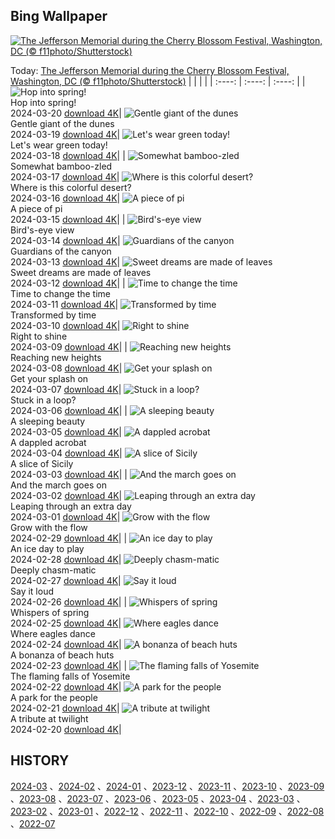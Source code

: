 ## Bing Wallpaper
[![The Jefferson Memorial during the Cherry Blossom Festival, Washington, DC (© f11photo/Shutterstock)](https://cn.bing.com/th?id=OHR.CherryBlossomsDC_EN-US3285783737_UHD.jpg&w=1000)](https://cn.bing.com/th?id=OHR.CherryBlossomsDC_EN-US3285783737_UHD.jpg&pid=hp&w=3840&h=2160&rs=1&c=4)

Today: [The Jefferson Memorial during the Cherry Blossom Festival, Washington, DC (© f11photo/Shutterstock)](https://cn.bing.com/th?id=OHR.CherryBlossomsDC_EN-US3285783737_UHD.jpg&pid=hp&w=3840&h=2160&rs=1&c=4)
  |      |      |      |
| :----: | :----: | :----: |
| ![Hop into spring!](https://cn.bing.com/th?id=OHR.SpringFrog_EN-US7109699294_UHD.jpg&pid=hp&w=384&h=216&rs=1&c=4) <br/> Hop into spring! <br/> 2024-03-20  [download 4K](https://cn.bing.com/th?id=OHR.SpringFrog_EN-US7109699294_UHD.jpg&pid=hp&w=3840&h=2160&rs=1&c=4)| ![Gentle giant of the dunes](https://cn.bing.com/th?id=OHR.ElephantRock_EN-US2340789308_UHD.jpg&pid=hp&w=384&h=216&rs=1&c=4) <br/> Gentle giant of the dunes <br/> 2024-03-19  [download 4K](https://cn.bing.com/th?id=OHR.ElephantRock_EN-US2340789308_UHD.jpg&pid=hp&w=3840&h=2160&rs=1&c=4)| ![Let's wear green today!](https://cn.bing.com/th?id=OHR.StFiniansBay_EN-US2242323244_UHD.jpg&pid=hp&w=384&h=216&rs=1&c=4) <br/> Let's wear green today! <br/> 2024-03-18  [download 4K](https://cn.bing.com/th?id=OHR.StFiniansBay_EN-US2242323244_UHD.jpg&pid=hp&w=3840&h=2160&rs=1&c=4)|
| ![Somewhat bamboo-zled](https://cn.bing.com/th?id=OHR.BambooPanda_EN-US2038899729_UHD.jpg&pid=hp&w=384&h=216&rs=1&c=4) <br/> Somewhat bamboo-zled <br/> 2024-03-17  [download 4K](https://cn.bing.com/th?id=OHR.BambooPanda_EN-US2038899729_UHD.jpg&pid=hp&w=3840&h=2160&rs=1&c=4)| ![Where is this colorful desert?](https://cn.bing.com/th?id=OHR.AnzaBorregoBloom_EN-US1951730180_UHD.jpg&pid=hp&w=384&h=216&rs=1&c=4) <br/> Where is this colorful desert? <br/> 2024-03-16  [download 4K](https://cn.bing.com/th?id=OHR.AnzaBorregoBloom_EN-US1951730180_UHD.jpg&pid=hp&w=3840&h=2160&rs=1&c=4)| ![A piece of pi](https://cn.bing.com/th?id=OHR.AyutthayaTree_EN-US1871119120_UHD.jpg&pid=hp&w=384&h=216&rs=1&c=4) <br/> A piece of pi <br/> 2024-03-15  [download 4K](https://cn.bing.com/th?id=OHR.AyutthayaTree_EN-US1871119120_UHD.jpg&pid=hp&w=3840&h=2160&rs=1&c=4)|
| ![Bird's-eye view](https://cn.bing.com/th?id=OHR.MagadiFlamingos_EN-US1720896379_UHD.jpg&pid=hp&w=384&h=216&rs=1&c=4) <br/> Bird's-eye view <br/> 2024-03-14  [download 4K](https://cn.bing.com/th?id=OHR.MagadiFlamingos_EN-US1720896379_UHD.jpg&pid=hp&w=3840&h=2160&rs=1&c=4)| ![Guardians of the canyon](https://cn.bing.com/th?id=OHR.BryceSnow_EN-US1471442313_UHD.jpg&pid=hp&w=384&h=216&rs=1&c=4) <br/> Guardians of the canyon <br/> 2024-03-13  [download 4K](https://cn.bing.com/th?id=OHR.BryceSnow_EN-US1471442313_UHD.jpg&pid=hp&w=3840&h=2160&rs=1&c=4)| ![Sweet dreams are made of leaves](https://cn.bing.com/th?id=OHR.SleepyKoala_EN-US1399776436_UHD.jpg&pid=hp&w=384&h=216&rs=1&c=4) <br/> Sweet dreams are made of leaves <br/> 2024-03-12  [download 4K](https://cn.bing.com/th?id=OHR.SleepyKoala_EN-US1399776436_UHD.jpg&pid=hp&w=3840&h=2160&rs=1&c=4)|
| ![Time to change the time](https://cn.bing.com/th?id=OHR.BeaumontClock_EN-US1267001824_UHD.jpg&pid=hp&w=384&h=216&rs=1&c=4) <br/> Time to change the time <br/> 2024-03-11  [download 4K](https://cn.bing.com/th?id=OHR.BeaumontClock_EN-US1267001824_UHD.jpg&pid=hp&w=3840&h=2160&rs=1&c=4)| ![Transformed by time](https://cn.bing.com/th?id=OHR.BistiBlue_EN-US1090853434_UHD.jpg&pid=hp&w=384&h=216&rs=1&c=4) <br/> Transformed by time <br/> 2024-03-10  [download 4K](https://cn.bing.com/th?id=OHR.BistiBlue_EN-US1090853434_UHD.jpg&pid=hp&w=3840&h=2160&rs=1&c=4)| ![Right to shine](https://cn.bing.com/th?id=OHR.TateLightUp_EN-US0656439011_UHD.jpg&pid=hp&w=384&h=216&rs=1&c=4) <br/> Right to shine <br/> 2024-03-09  [download 4K](https://cn.bing.com/th?id=OHR.TateLightUp_EN-US0656439011_UHD.jpg&pid=hp&w=3840&h=2160&rs=1&c=4)|
| ![Reaching new heights](https://cn.bing.com/th?id=OHR.TarragonaSpain_EN-US4664908149_UHD.jpg&pid=hp&w=384&h=216&rs=1&c=4) <br/> Reaching new heights <br/> 2024-03-08  [download 4K](https://cn.bing.com/th?id=OHR.TarragonaSpain_EN-US4664908149_UHD.jpg&pid=hp&w=3840&h=2160&rs=1&c=4)| ![Get your splash on](https://cn.bing.com/th?id=OHR.WahclellaFalls_EN-US4371863309_UHD.jpg&pid=hp&w=384&h=216&rs=1&c=4) <br/> Get your splash on <br/> 2024-03-07  [download 4K](https://cn.bing.com/th?id=OHR.WahclellaFalls_EN-US4371863309_UHD.jpg&pid=hp&w=3840&h=2160&rs=1&c=4)| ![Stuck in a loop?](https://cn.bing.com/th?id=OHR.BangkokCircle_EN-US4243452532_UHD.jpg&pid=hp&w=384&h=216&rs=1&c=4) <br/> Stuck in a loop? <br/> 2024-03-06  [download 4K](https://cn.bing.com/th?id=OHR.BangkokCircle_EN-US4243452532_UHD.jpg&pid=hp&w=3840&h=2160&rs=1&c=4)|
| ![A sleeping beauty](https://cn.bing.com/th?id=OHR.ArenalCostaRica_EN-US4075825664_UHD.jpg&pid=hp&w=384&h=216&rs=1&c=4) <br/> A sleeping beauty <br/> 2024-03-05  [download 4K](https://cn.bing.com/th?id=OHR.ArenalCostaRica_EN-US4075825664_UHD.jpg&pid=hp&w=3840&h=2160&rs=1&c=4)| ![A dappled acrobat](https://cn.bing.com/th?id=OHR.KrugerLeopard_EN-US3980767237_UHD.jpg&pid=hp&w=384&h=216&rs=1&c=4) <br/> A dappled acrobat <br/> 2024-03-04  [download 4K](https://cn.bing.com/th?id=OHR.KrugerLeopard_EN-US3980767237_UHD.jpg&pid=hp&w=3840&h=2160&rs=1&c=4)| ![A slice of Sicily](https://cn.bing.com/th?id=OHR.ModicaItaly_EN-US3843446204_UHD.jpg&pid=hp&w=384&h=216&rs=1&c=4) <br/> A slice of Sicily <br/> 2024-03-03  [download 4K](https://cn.bing.com/th?id=OHR.ModicaItaly_EN-US3843446204_UHD.jpg&pid=hp&w=3840&h=2160&rs=1&c=4)|
| ![And the march goes on](https://cn.bing.com/th?id=OHR.SuffrageParade_EN-US3648247280_UHD.jpg&pid=hp&w=384&h=216&rs=1&c=4) <br/> And the march goes on <br/> 2024-03-02  [download 4K](https://cn.bing.com/th?id=OHR.SuffrageParade_EN-US3648247280_UHD.jpg&pid=hp&w=3840&h=2160&rs=1&c=4)| ![Leaping through an extra day](https://cn.bing.com/th?id=OHR.LeapingSquirrel_EN-US3514581405_UHD.jpg&pid=hp&w=384&h=216&rs=1&c=4) <br/> Leaping through an extra day <br/> 2024-03-01  [download 4K](https://cn.bing.com/th?id=OHR.LeapingSquirrel_EN-US3514581405_UHD.jpg&pid=hp&w=3840&h=2160&rs=1&c=4)| ![Grow with the flow](https://cn.bing.com/th?id=OHR.BamburghCastleUK_EN-US3358821704_UHD.jpg&pid=hp&w=384&h=216&rs=1&c=4) <br/> Grow with the flow <br/> 2024-02-29  [download 4K](https://cn.bing.com/th?id=OHR.BamburghCastleUK_EN-US3358821704_UHD.jpg&pid=hp&w=3840&h=2160&rs=1&c=4)|
| ![An ice day to play](https://cn.bing.com/th?id=OHR.PolarBearCubs_EN-US3160537454_UHD.jpg&pid=hp&w=384&h=216&rs=1&c=4) <br/> An ice day to play <br/> 2024-02-28  [download 4K](https://cn.bing.com/th?id=OHR.PolarBearCubs_EN-US3160537454_UHD.jpg&pid=hp&w=3840&h=2160&rs=1&c=4)| ![Deeply chasm-matic](https://cn.bing.com/th?id=OHR.GrandCanyonWinter_EN-US3010552047_UHD.jpg&pid=hp&w=384&h=216&rs=1&c=4) <br/> Deeply chasm-matic <br/> 2024-02-27  [download 4K](https://cn.bing.com/th?id=OHR.GrandCanyonWinter_EN-US3010552047_UHD.jpg&pid=hp&w=3840&h=2160&rs=1&c=4)| ![Say it loud](https://cn.bing.com/th?id=OHR.WrightSculpture_EN-US2897504160_UHD.jpg&pid=hp&w=384&h=216&rs=1&c=4) <br/> Say it loud <br/> 2024-02-26  [download 4K](https://cn.bing.com/th?id=OHR.WrightSculpture_EN-US2897504160_UHD.jpg&pid=hp&w=3840&h=2160&rs=1&c=4)|
| ![Whispers of spring](https://cn.bing.com/th?id=OHR.AlmondBloom_EN-US2721273642_UHD.jpg&pid=hp&w=384&h=216&rs=1&c=4) <br/> Whispers of spring <br/> 2024-02-25  [download 4K](https://cn.bing.com/th?id=OHR.AlmondBloom_EN-US2721273642_UHD.jpg&pid=hp&w=3840&h=2160&rs=1&c=4)| ![Where eagles dance](https://cn.bing.com/th?id=OHR.HaghartsinMonastery_EN-US2523109486_UHD.jpg&pid=hp&w=384&h=216&rs=1&c=4) <br/> Where eagles dance <br/> 2024-02-24  [download 4K](https://cn.bing.com/th?id=OHR.HaghartsinMonastery_EN-US2523109486_UHD.jpg&pid=hp&w=3840&h=2160&rs=1&c=4)| ![A bonanza of beach huts](https://cn.bing.com/th?id=OHR.BrightonBoxes_EN-US7951266383_UHD.jpg&pid=hp&w=384&h=216&rs=1&c=4) <br/> A bonanza of beach huts <br/> 2024-02-23  [download 4K](https://cn.bing.com/th?id=OHR.BrightonBoxes_EN-US7951266383_UHD.jpg&pid=hp&w=3840&h=2160&rs=1&c=4)|
| ![The flaming falls of Yosemite](https://cn.bing.com/th?id=OHR.YosemiteFirefall_EN-US8169903146_UHD.jpg&pid=hp&w=384&h=216&rs=1&c=4) <br/> The flaming falls of Yosemite <br/> 2024-02-22  [download 4K](https://cn.bing.com/th?id=OHR.YosemiteFirefall_EN-US8169903146_UHD.jpg&pid=hp&w=3840&h=2160&rs=1&c=4)| ![A park for the people](https://cn.bing.com/th?id=OHR.PeakDistrictNP_EN-US8094447567_UHD.jpg&pid=hp&w=384&h=216&rs=1&c=4) <br/> A park for the people <br/> 2024-02-21  [download 4K](https://cn.bing.com/th?id=OHR.PeakDistrictNP_EN-US8094447567_UHD.jpg&pid=hp&w=3840&h=2160&rs=1&c=4)| ![A tribute at twilight](https://cn.bing.com/th?id=OHR.LincolnSunset_EN-US8001542624_UHD.jpg&pid=hp&w=384&h=216&rs=1&c=4) <br/> A tribute at twilight <br/> 2024-02-20  [download 4K](https://cn.bing.com/th?id=OHR.LincolnSunset_EN-US8001542624_UHD.jpg&pid=hp&w=3840&h=2160&rs=1&c=4)|

  
  ## HISTORY
  [2024-03](https://github.com/Underglaze-Blue/bingwallpaper/tree/main/archive/2024-03/) 、[2024-02](https://github.com/Underglaze-Blue/bingwallpaper/tree/main/archive/2024-02/) 、[2024-01](https://github.com/Underglaze-Blue/bingwallpaper/tree/main/archive/2024-01/) 、[2023-12](https://github.com/Underglaze-Blue/bingwallpaper/tree/main/archive/2023-12/) 、[2023-11](https://github.com/Underglaze-Blue/bingwallpaper/tree/main/archive/2023-11/) 、[2023-10](https://github.com/Underglaze-Blue/bingwallpaper/tree/main/archive/2023-10/) 、[2023-09](https://github.com/Underglaze-Blue/bingwallpaper/tree/main/archive/2023-09/) 、[2023-08](https://github.com/Underglaze-Blue/bingwallpaper/tree/main/archive/2023-08/) 、[2023-07](https://github.com/Underglaze-Blue/bingwallpaper/tree/main/archive/2023-07/) 、[2023-06](https://github.com/Underglaze-Blue/bingwallpaper/tree/main/archive/2023-06/) 、[2023-05](https://github.com/Underglaze-Blue/bingwallpaper/tree/main/archive/2023-05/) 、[2023-04](https://github.com/Underglaze-Blue/bingwallpaper/tree/main/archive/2023-04/) 、[2023-03](https://github.com/Underglaze-Blue/bingwallpaper/tree/main/archive/2023-03/) 、[2023-02](https://github.com/Underglaze-Blue/bingwallpaper/tree/main/archive/2023-02/) 、[2023-01](https://github.com/Underglaze-Blue/bingwallpaper/tree/main/archive/2023-01/) 、[2022-12](https://github.com/Underglaze-Blue/bingwallpaper/tree/main/archive/2022-12/) 、[2022-11](https://github.com/Underglaze-Blue/bingwallpaper/tree/main/archive/2022-11/) 、[2022-10](https://github.com/Underglaze-Blue/bingwallpaper/tree/main/archive/2022-10/) 、[2022-09](https://github.com/Underglaze-Blue/bingwallpaper/tree/main/archive/2022-09/) 、[2022-08](https://github.com/Underglaze-Blue/bingwallpaper/tree/main/archive/2022-08/) 、[2022-07](https://github.com/Underglaze-Blue/bingwallpaper/tree/main/archive/2022-07/) 